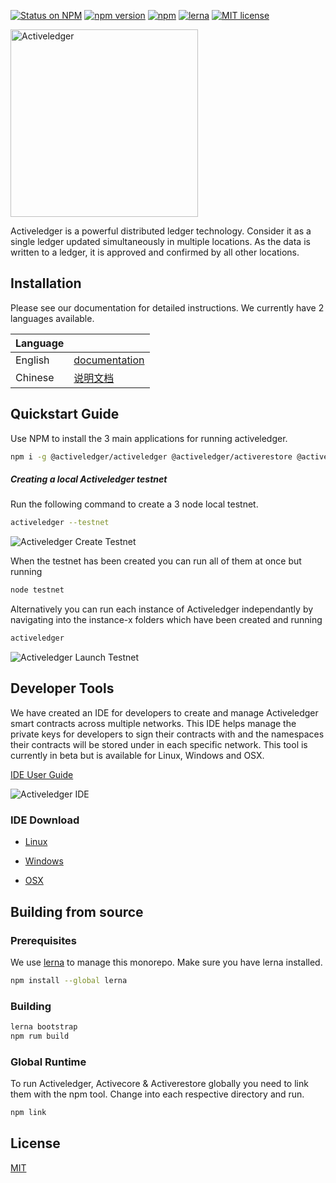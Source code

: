 [![Status on NPM](https://img.shields.io/badge/status-release%20candidate-orange.svg)](https://www.npmjs.com/package/@activeledger/activeledger) 
[![npm version](https://badge.fury.io/js/%40activeledger%2Factiveledger.svg)](https://badge.fury.io/js/%40activeledger%2Factiveledger) 
[![npm](https://img.shields.io/npm/dt/@activeledger/activeledger.svg)](https://www.npmjs.com/package/@activeledger/activeledger) 
[![lerna](https://img.shields.io/badge/maintained%20with-lerna-cc00ff.svg)](https://lernajs.io/)
[![MIT license](https://img.shields.io/badge/License-MIT-blue.svg)](https://lbesson.mit-license.org/)


<img src="https://www.activeledger.io/wp-content/uploads/2018/09/Asset-23.png" alt="Activeledger" width="300"/>

Activeledger is a powerful distributed ledger technology. Consider it as a single ledger updated simultaneously in multiple locations. As the data is written to a ledger, it is approved and confirmed by all other locations.

## Installation

Please see our documentation for detailed instructions. We currently have 2 languages available.

|Language| |
|--------|-|
|English| [documentation](https://github.com/activeledger/activeledger/tree/master/docs/en-gb/README.md)|
|Chinese| [说明文档](https://github.com/activeledger/activeledger/tree/master/docs/zh-cn/README.md)|


## Quickstart Guide

Use NPM to install the 3 main applications for running activeledger.

```bash
npm i -g @activeledger/activeledger @activeledger/activerestore @activeledger/activecore
```

##### Creating a local Activeledger testnet

Run the following command to create a 3 node local testnet.

```bash
activeledger --testnet
```

![Activeledger Create Testnet](https://www.activeledger.io/wp-content/uploads/2018/10/testnet-create.png)

When the testnet has been created you can run all of them at once but running

```bash
node testnet
```

Alternatively you can run each instance of Activeledger independantly by navigating into the instance-x folders which have been created and running

```bash
activeledger
```
![Activeledger Launch Testnet](https://www.activeledger.io/wp-content/uploads/2018/10/testnet-run.png)

## Developer Tools

We have created an IDE for developers to create and manage Activeledger smart contracts across multiple networks. This IDE helps manage the private keys for developers to sign their contracts with and the namespaces their contracts will be stored under in each specific network. This tool is currently in beta but is available for Linux, Windows and OSX.

[IDE User Guide](https://github.com/activeledger/activeledger/tree/master/docs/en-gb/ide/README.md)

![Activeledger IDE](https://activeledger.io/wp-content/uploads/2018/10/developer-tools-demo.gif)

### IDE Download

* [Linux](https://github.com/activeledger/activeledger/tree/master/docs/en-gb/ide/README.md)

* [Windows](https://github.com/activeledger/activeledger/tree/master/docs/en-gb/ide/README.md)

* [OSX](https://github.com/activeledger/activeledger/tree/master/docs/en-gb/ide/README.md)

## Building from source

### Prerequisites

We use [lerna](https://lernajs.io/) to manage this monorepo. Make sure you have lerna installed.

```bash
npm install --global lerna
```
### Building

```bash
lerna bootstrap
npm rum build
```

### Global Runtime

To run Activeledger, Activecore & Activerestore globally you need to link them with the npm tool. Change into each respective directory and run.

```bash
npm link
```

## License

[MIT](https://github.com/activeledger/activeledger/blob/master/LICENSE)